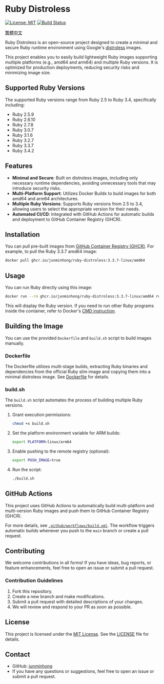 # Ruby Distroless
[![License: MIT](https://img.shields.io/badge/License-MIT-blue.svg)](LICENSE)
[![Build Status](https://github.com/junminhong/ruby-distroless/actions/workflows/build.yml/badge.svg)](https://github.com/junminhong/ruby-distroless/actions)

[繁體中文](README_zh_hant.md)

Ruby Distroless is an open-source project designed to create a minimal and secure Ruby runtime environment using Google's [distroless](https://github.com/GoogleContainerTools/distroless) images.

This project enables you to easily build lightweight Ruby images supporting multiple platforms (e.g., amd64 and arm64) and multiple Ruby versions. It is optimized for production deployments, reducing security risks and minimizing image size.

## Supported Ruby Versions
The supported Ruby versions range from Ruby 2.5 to Ruby 3.4, specifically including:
- Ruby 2.5.9
- Ruby 2.6.10
- Ruby 2.7.8
- Ruby 3.0.7
- Ruby 3.1.6
- Ruby 3.2.7
- Ruby 3.3.7
- Ruby 3.4.2

## Features
- **Minimal and Secure**: Built on distroless images, including only necessary runtime dependencies, avoiding unnecessary tools that may introduce security risks.
- **Multi-Platform Support**: Utilizes Docker Buildx to build images for both amd64 and arm64 architectures.
- **Multiple Ruby Versions**: Supports Ruby versions from 2.5 to 3.4, allowing users to select the appropriate version for their needs.
- **Automated CI/CD**: Integrated with GitHub Actions for automatic builds and deployment to GitHub Container Registry (GHCR).

## Installation
You can pull pre-built images from [GitHub Container Registry (GHCR)](https://ghcr.io). For example, to pull the Ruby 3.3.7 amd64 image:

```bash
docker pull ghcr.io/junminhong/ruby-distroless:3.3.7-linux/amd64
```

## Usage
You can run Ruby directly using this image:

```bash
docker run --rm ghcr.io/junminhong/ruby-distroless:3.3.7-linux/amd64 ruby -v
```

This will display the Ruby version. If you need to run other Ruby programs inside the container, refer to Docker's [CMD instruction](https://docs.docker.com/engine/reference/builder/#cmd).

## Building the Image
You can use the provided `Dockerfile` and `build.sh` script to build images manually.

### Dockerfile
The Dockerfile utilizes multi-stage builds, extracting Ruby binaries and dependencies from the official Ruby slim image and copying them into a minimal distroless image. See [Dockerfile](./Dockerfile) for details.

### build.sh
The `build.sh` script automates the process of building multiple Ruby versions.

1. Grant execution permissions:
   ```bash
   chmod +x build.sh
   ```
2. Set the platform environment variable for ARM builds:
   ```bash
   export PLATFORM=linux/arm64
   ```
3. Enable pushing to the remote registry (optional):
   ```bash
   export PUSH_IMAGE=true
   ```
4. Run the script:
   ```bash
   ./build.sh
   ```

## GitHub Actions
This project uses GitHub Actions to automatically build multi-platform and multi-version Ruby images and push them to GitHub Container Registry (GHCR).

For more details, see [`.github/workflows/build.yml`](./.github/workflows/build.yml). The workflow triggers automatic builds whenever you push to the `main` branch or create a pull request.

## Contributing
We welcome contributions in all forms! If you have ideas, bug reports, or feature enhancements, feel free to open an issue or submit a pull request.

### Contribution Guidelines
1. Fork this repository.
2. Create a new branch and make modifications.
3. Submit a pull request with detailed descriptions of your changes.
4. We will review and respond to your PR as soon as possible.

## License
This project is licensed under the [MIT License](LICENSE.md). See the [LICENSE](LICENSE.md) file for details.

## Contact
- GitHub: [junminhong](https://github.com/junminhong)
- If you have any questions or suggestions, feel free to open an issue or submit a pull request.
